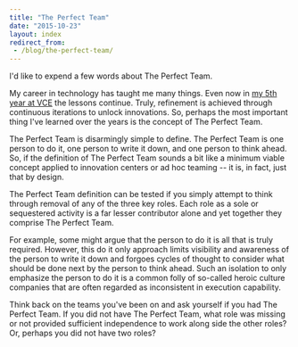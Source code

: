 ```yaml
---
title: "The Perfect Team"
date: "2015-10-23"
layout: index
redirect_from:
 - /blog/the-perfect-team/
---
```


I'd like to expend a few words about The Perfect Team.

My career in technology has taught me many things. Even now in [my 5th year at VCE](http://jaycuthrell.com/blog/my-fifth-year-at-vce/) the lessons continue. Truly, refinement is achieved through continuous iterations to unlock innovations. So, perhaps the most important thing I've learned over the years is the concept of The Perfect Team.

The Perfect Team is disarmingly simple to define. The Perfect Team is one person to do it, one person to write it down, and one person to think ahead. So, if the definition of The Perfect Team sounds a bit like a minimum viable concept applied to innovation centers or ad hoc teaming -- it is, in fact, just that by design.

The Perfect Team definition can be tested if you simply attempt to think through removal of any of the three key roles. Each role as a sole or sequestered activity is a far lesser contributor alone and yet together they comprise The Perfect Team.

For example, some might argue that the person to do it is all that is truly required. However, this do it only approach limits visibility and awareness of the person to write it down and forgoes cycles of thought to consider what should be done next by the person to think ahead. Such an isolation to only emphasize the person to do it is a common folly of so-called heroic culture companies that are often regarded as inconsistent in execution capability.

Think back on the teams you've been on and ask yourself if you had The Perfect Team. If you did not have The Perfect Team, what role was missing or not provided sufficient independence to work along side the other roles? Or, perhaps you did not have two roles?
